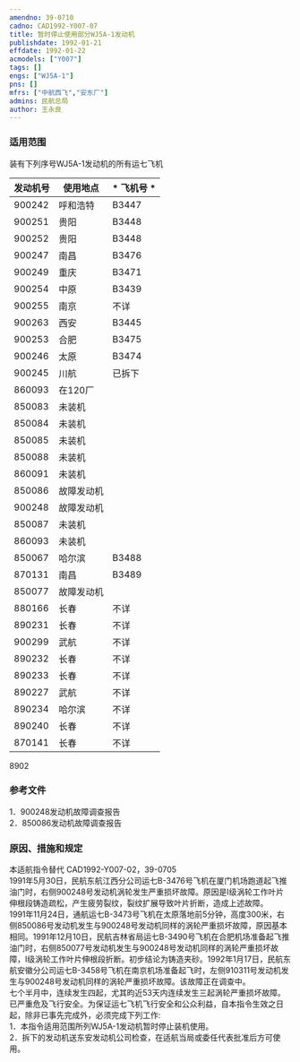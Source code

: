 ```yaml
---
amendno: 39-0710  
cadno: CAD1992-Y007-07  
title: 暂时停止使用部分WJ5A-1发动机  
publishdate: 1992-01-21  
effdate: 1992-01-22  
acmodels: ["Y007"]  
tags: []  
engs: ["WJ5A-1"]  
pns: []  
mfrs: ["中航西飞","安东厂"]  
admins: 民航总局  
author: 王永良  
---
```

  
### 适用范围  
装有下列序号WJ5A-1发动机的所有运七飞机

|发动机号 | 使用地点 |*  飞机号 *|
|---------|----------|-----------|
|900242  |呼和浩特 | B3447|
|900251 |贵阳  |B3448|
|900252 |贵阳  |B3448|
|900247 |南昌  |B3476|
|900249 |重庆  |B3471|
|900254 |中原  |B3439|
|900255 |南京  |不详|
|900263 |西安  |B3445|
|900253 |合肥  |B3475|
|900246 |太原  |B3474|
|900245 |川航  |已拆下|
|860093 |在120厂||
|850083 |未装机||
|850084  |未装机||
|850085  |未装机||
|850088  |未装机||
|860091  |未装机||
|850086  |故障发动机||
|900248  |故障发动机||
|850087  |未装机||
|860093  |未装机||
|850067  |哈尔滨 |B3488|
|870131 |南昌 |B3489|
|850077  |故障发动机|
|880166  |长春 |不详|
|890231  |长春 |不详|
|900299  |武航 |不详|
|890232  |长春 |不详|
|890233  |长春 |不详|
|890227  |武航 |不详|
|890234  |哈尔滨 |不详|
|890240  |长春 |不详|
|870141  |长春 |不详|
8902  
  
<!--more-->  
### 参考文件  
1．900248发动机故障调查报告  
 2．850086发动机故障调查报告  
  
### 原因、措施和规定  
本适航指令替代 CAD1992-Y007-02，39-0705  
1991年5月30日，民航东航江西分公司运七B-3476号飞机在厦门机场跑道起飞推油门时，右侧900248号发动机涡轮发生严重损坏故障。原因是I级涡轮工作叶片伸根段铸造疏松，产生疲劳裂纹，裂纹扩展导致叶片折断，造成上述故障。  
1991年11月24日，通航运七B-3473号飞机在太原落地前5分钟，高度300米，右侧850086号发动机发生与900248号发动机同样的涡轮严重损坏故障，原因基本相同。1991年12月10日，民航吉林省局运七B-3490号飞机在合肥机场准备起飞推油门时，右侧850077号发动机发生与900248号发动机同样的涡轮严重损坏故障，I级涡轮工作叶片伸根段折断。初步结论为铸造夹砂。1992年1月17日，民航东航安徽分公司运七B-3458号飞机在南京机场准备起飞时，左侧910311号发动机发生与900248号发动机同样的涡轮严重损坏故障。该故障正在调查中。  
    七个半月中，连续发生四起，尤其昀近53天内连续发生三起涡轮严重损坏故障。已严重危及飞行安全。为保证运七飞机飞行安全和公众利益，自本指令生效之日起，除非已事先完成外，必须完成下列工作:  
    1．本指令适用范围所列WJ5A-1发动机暂时停止装机使用。  
    2．拆下的发动机送东安发动机公司检查，在适航当局或委任代表批准后方可使用。  
